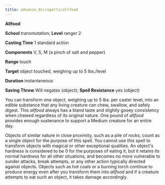 ```yaml
---
title: advance_dir/spells/allfood
---
```

 **Allfood**

**School** transmutation; **Level** ranger 2

**Casting Time** 1 standard action

**Components** V, S, M (a pinch of salt and pepper)

**Range** touch

**Target** object touched, weighing up to 5 lbs./level

**Duration** instantaneous

**Saving Throw** Will negates (object); **Spell Resistance** yes (object)

You can transform one object, weighing up to 5 lbs. per caster level, into an edible substance that any living creature can chew, swallow, and safely digest. This _allfood_ always has a bland taste and slightly gooey consistency when chewed regardless of its original nature. One pound of _allfood_ provides enough sustenance to support a Medium creature for an entire day.

Objects of similar nature in close proximity, such as a pile of rocks, count as a single object for the purpose of this spell. You cannot use this spell to transform objects with magical or other exceptional qualities. An object's hardness is considered to be 0 for the purposes of eating it, but it retains its normal hardness for all other situations, and becomes no more vulnerable to sunder attacks, break attempts, or any other action typically directed against objects. Objects such as hot coals or a burning torch continue to produce energy even after you transform them into _allfood_ and if a creature attempts to eat such an object, it takes damage accordingly.

